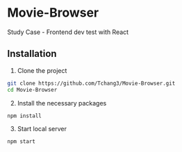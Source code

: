 # Movie-Browser
Study Case - Frontend dev test with React

## Installation
1. Clone the project
```bash
git clone https://github.com/Tchang3/Movie-Browser.git
cd Movie-Browser
```

2. Install the necessary packages
```bash
npm install
```

3. Start local server
```bash
npm start
```
